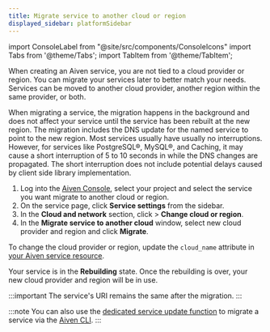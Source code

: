 ```yaml
---
title: Migrate service to another cloud or region
displayed_sidebar: platformSidebar
---
```


import ConsoleLabel from "@site/src/components/ConsoleIcons"
import Tabs from '@theme/Tabs';
import TabItem from '@theme/TabItem';

When creating an Aiven service, you are not tied to a cloud provider or region. You can migrate your services later to better match your needs.
Services can be moved to another cloud provider, another region within the same provider,
or both.

When migrating a service, the migration happens in the background and
does not affect your service until the service has been rebuilt at the
new region. The migration includes the DNS update for the named service
to point to the new region. Most services usually have usually no interruptions.
However, for services like PostgreSQL®, MySQL®, and Caching, it may cause a short
interruption of 5 to 10 seconds in while the DNS changes are propagated.
The short interruption does not include potential
delays caused by client side library implementation.

<Tabs groupId="group1">
<TabItem value="console" label="Console" default>

1.  Log into the [Aiven Console](https://console.aiven.io/), select your
    project and select the service you want migrate to another
    cloud or region.
1.  On the service page, click **Service settings** from the sidebar.
1.  In the **Cloud and network** section, click
    <ConsoleLabel name="actions"/> > **Change cloud or region**.
1.  In the **Migrate service to another cloud** window, select new cloud
    provider and region and click **Migrate**.

</TabItem>
<TabItem value="terraform" label="Terraform">

To change the cloud provider or region, update the `cloud_name` attribute in
[your Aiven service resource](https://registry.terraform.io/providers/aiven/aiven/latest/docs).

</TabItem>
</Tabs>

Your service is in the **Rebuilding** state. Once the rebuilding is over,
your new cloud provider and region will be in use.

:::important
The service's URI remains the same after the migration.
:::

:::note
You can also use the
[dedicated service update function](/docs/tools/cli/service-cli#avn-cli-service-update) to migrate a service via the
[Aiven CLI](/docs/tools/cli).
:::
